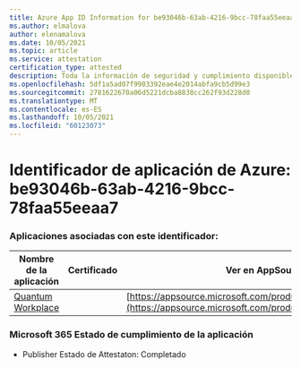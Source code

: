 ```yaml
---
title: Azure App ID Information for be93046b-63ab-4216-9bcc-78faa55eeaa7
ms.author: elmalova
author: elenamalova
ms.date: 10/05/2021
ms.topic: article
ms.service: attestation
certification_type: attested
description: Toda la información de seguridad y cumplimiento disponible para be93046b-63ab-4216-9bcc-78faa55eeaa7.
ms.openlocfilehash: 5df1a5ad07f9903392eae4e2014abfa9cb5d99e3
ms.sourcegitcommit: 2781622670a06d5221dcba8838cc262f93d228d0
ms.translationtype: MT
ms.contentlocale: es-ES
ms.lasthandoff: 10/05/2021
ms.locfileid: "60123073"
---
```

# <a name="azure-app-id-be93046b-63ab-4216-9bcc-78faa55eeaa7"></a>Identificador de aplicación de Azure: be93046b-63ab-4216-9bcc-78faa55eeaa7


### <a name="apps-associated-with-this-id"></a>Aplicaciones asociadas con este identificador:
| **Nombre de la aplicación** | **Certificado** | **Ver en AppSource** |
|--------------|---------------|-----------------------|
| [Quantum Workplace](https://docs.microsoft.com/microsoft-365-app-certification/forward/WA104381747) |  | [https://appsource.microsoft.com/product/office/WA104381747](https://appsource.microsoft.com/product/office/WA104381747) |

### <a name="microsoft-365-app-compliance-status"></a>Microsoft 365 Estado de cumplimiento de la aplicación
- Publisher Estado de Attestaton: Completado
